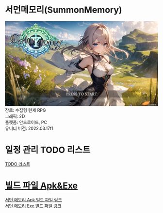 # 서먼메모리(SummonMemory)

<img src="https://raw.githubusercontent.com/NickJeongWib/Repo_Image/refs/heads/main/MainImg.png?token=GHSAT0AAAAAADKJ4HSVS7DVBMRNVIIXW2DW2F7274Q"  width="600"/></a><br>
장르: 수집형 턴제 RPG<br>
그래픽: 2D<br>
플랫폼: 안드로이드, PC<br>
유니티 버전: 2022.03.17f1<br>

# 일정 관리 TODO 리스트
<a href="https://trello.com/b/kffmqhyS/summonmemory">TODO 리스트
  
# 빌드 파일 Apk&Exe
<a href="https://drive.google.com/file/d/1VKVxA4U2Cs_xwrHhfQldKNFBtEdNHe3R/view?usp=drive_link">서먼 메모리 Apk 빌드 파일 링크<br>
<a href="https://drive.google.com/file/d/1rj_OZHZhMA82K0O6obkAYymTjwzH_kqF/view?usp=drive_link">서먼 메모리 Exe 빌드 파일 링크<br>
